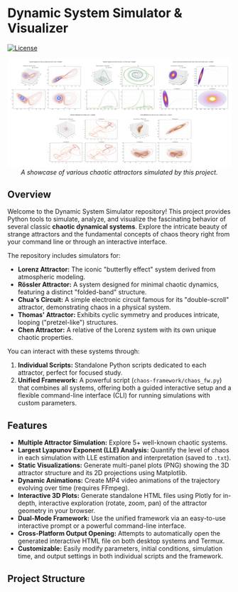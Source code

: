 # Dynamic System Simulator & Visualizer

[![License](https://img.shields.io/badge/License-Apache_2.0-blue.svg)](https://opensource.org/licenses/Apache-2.0)

<p align="center">
  <img src="assets/showcase_collage.png" alt="Showcase of Chaotic Attractors" width="700">
  <br/>
  <em>A showcase of various chaotic attractors simulated by this project.</em>
</p>

## Overview

Welcome to the Dynamic System Simulator repository! This project provides Python tools to simulate, analyze, and visualize the fascinating behavior of several classic **chaotic dynamical systems**. Explore the intricate beauty of strange attractors and the fundamental concepts of chaos theory right from your command line or through an interactive interface.

The repository includes simulators for:

* **Lorenz Attractor:** The iconic "butterfly effect" system derived from atmospheric modeling.
* **Rössler Attractor:** A system designed for minimal chaotic dynamics, featuring a distinct "folded-band" structure.
* **Chua's Circuit:** A simple electronic circuit famous for its "double-scroll" attractor, demonstrating chaos in a physical system.
* **Thomas' Attractor:** Exhibits cyclic symmetry and produces intricate, looping ("pretzel-like") structures.
* **Chen Attractor:** A relative of the Lorenz system with its own unique chaotic properties.

You can interact with these systems through:

1.  **Individual Scripts:** Standalone Python scripts dedicated to each attractor, perfect for focused study.
2.  **Unified Framework:** A powerful script (`chaos-framework/chaos_fw.py`) that combines all systems, offering both a guided interactive setup and a flexible command-line interface (CLI) for running simulations with custom parameters.

## Features

* **Multiple Attractor Simulation:** Explore 5+ well-known chaotic systems.
* **Largest Lyapunov Exponent (LLE) Analysis:** Quantify the level of chaos in each simulation with LLE estimation and interpretation (saved to `.txt`).
* **Static Visualizations:** Generate multi-panel plots (PNG) showing the 3D attractor structure and its 2D projections using Matplotlib.
* **Dynamic Animations:** Create MP4 video animations of the trajectory evolving over time (requires FFmpeg).
* **Interactive 3D Plots:** Generate standalone HTML files using Plotly for in-depth, interactive exploration (rotate, zoom, pan) of the attractor geometry in your browser.
* **Dual-Mode Framework:** Use the unified framework via an easy-to-use interactive prompt or a powerful command-line interface.
* **Cross-Platform Output Opening:** Attempts to automatically open the generated interactive HTML file on both desktop systems and Termux.
* **Customizable:** Easily modify parameters, initial conditions, simulation time, and output settings in both individual scripts and the framework.

## Project Structure

